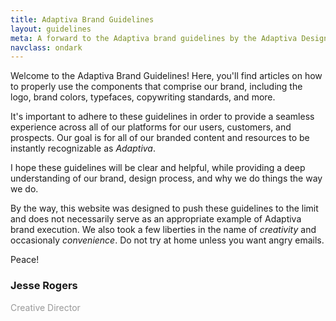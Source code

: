 ```yaml
---
title: Adaptiva Brand Guidelines
layout: guidelines
meta: A forward to the Adaptiva brand guidelines by the Adaptiva Design Lab
navclass: ondark
---
```

Welcome to the Adaptiva Brand Guidelines! Here, you'll find articles on how to properly use the components that comprise our brand, including the logo, brand colors, typefaces, copywriting standards, and more.

It's important to adhere to these guidelines in order to provide a seamless experience across all of our platforms for our users, customers, and prospects. Our goal is for all of our branded content and resources to be instantly recognizable as _Adaptiva_.

I hope these guidelines will be clear and helpful, while providing a deep understanding of our brand, design process, and why we do things the way we do.

By the way, this website was designed to push these guidelines to the limit and does not necessarily serve as an appropriate example of Adaptiva brand execution. We also took a few liberties in the name of _creativity_ and occasionaly _convenience_. Do not try at home unless you want angry emails.

Peace!
### Jesse Rogers
<span style="color: #999;">Creative Director</span>
